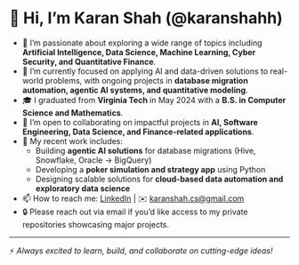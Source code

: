 # 👋 Hi, I’m Karan Shah (@karanshahh)

- 👀 I’m passionate about exploring a wide range of topics including **Artificial Intelligence, Data Science, Machine Learning, Cyber Security, and Quantitative Finance**.  
- 🌱 I’m currently focused on applying AI and data-driven solutions to real-world problems, with ongoing projects in **database migration automation, agentic AI systems, and quantitative modeling**.  
- 🎓 I graduated from **Virginia Tech** in May 2024 with a **B.S. in Computer Science and Mathematics**.  
- 💼 I’m open to collaborating on impactful projects in **AI, Software Engineering, Data Science, and Finance-related applications**.  
- 🚀 My recent work includes:
  - Building **agentic AI solutions** for database migrations (Hive, Snowflake, Oracle → BigQuery)  
  - Developing a **poker simulation and strategy app** using Python  
  - Designing scalable solutions for **cloud-based data automation and exploratory data science**  
- 📫 How to reach me: [LinkedIn](https://www.linkedin.com/in/karanshahh) | ✉️ karanshah.cs@gmail.com  
- 🔒 Please reach out via email if you’d like access to my private repositories showcasing major projects.  

---

⚡ *Always excited to learn, build, and collaborate on cutting-edge ideas!*  

